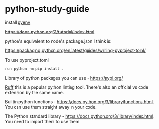 # python-study-guide



install [pyenv](https://github.com/pyenv/pyenv)

https://docs.python.org/3/tutorial/index.html


python's equivalent to node's package.json I think is:

https://packaging.python.org/en/latest/guides/writing-pyproject-toml/



To use pyproject.toml

```
run python -m pip install .
```

Library of python packages you can use - https://pypi.org/


[Ruff](https://github.com/astral-sh/ruff) this is a popular python linting tool. There's also an official vs code extension by the same name. 

Builtin python functions - https://docs.python.org/3/library/functions.html. You can use them straight away in your code. 


The Python standard library - https://docs.python.org/3/library/index.html. You need to import them to use them
